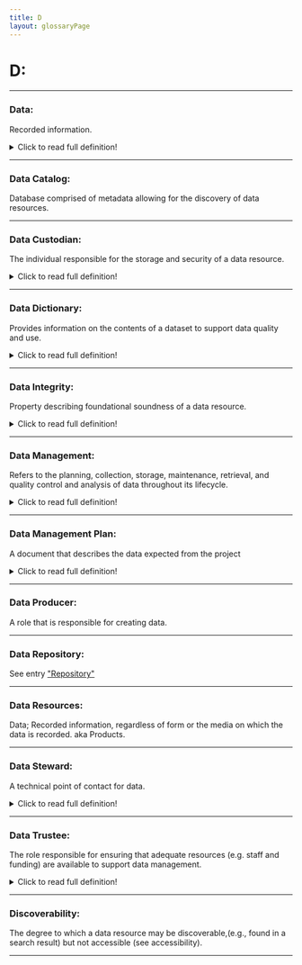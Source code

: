 ```yaml
---
title: D
layout: glossaryPage
---
```

# **D:** 
___

### **Data:**
Recorded information. 

<details>
  <summary>Click to read full definition!</summary>
<p>
Recorded information regardless of form or the media on which they are recorded (44 U.S.C. 3502(16)). 
This information can be unprocessed or processed and represented as text, numbers, or multimedia. 
</p>
</details>


___ 

### **Data Catalog:** 
Database comprised of metadata allowing for the discovery of data resources.

___

### **Data Custodian:**
The individual responsible for the storage and security of a data resource. 

<details>
  <summary>Click to read full definition!</summary>
<p>
The person assigned to perform the technical tasks necessary to manage the storage, integrity, and security of data. 
</p>
</details>

___ 

### **Data Dictionary:** 
Provides information on the contents of a dataset to support data quality and use. 

<details>
  <summary>Click to read full definition!</summary>
<p>
Such information includes entity (i.e., variable) definitions and allowable values. 
In the case of databases, or a collection of datasets, relationships between tables are
also defined in the data dictionary.
</p>
</details>

___

### **Data Integrity:**
Property describing foundational soundness of a data resource. 

<details>
  <summary>Click to read full definition!</summary>
<p>
Data with strong integrity have undergone quality control and assurance procedures throughout their lifespan, 
have permanence over a reasonable timeframe and changes to the data are appropriately documented.
</p>
</details>

___

### **Data Management:**
Refers to the planning, collection, storage, maintenance, retrieval, and quality control and analysis of data 
throughout its lifecycle. 

<details>
  <summary>Click to read full definition!</summary>
<p>
An administrative process that includes acquiring, validating, storing, and securing data to ensure the accessibility, 
integrity, and timeliness of the data for its users.
</p>
</details>

___

### **Data Management Plan:** 
A document that describes the data expected from the project

<details>
  <summary>Click to read full definition!</summary>
<p>
A document that describes the data expected from the project, how such data will be handled throughout the project 
to protect data integrity, and stored at the conclusion of the project to ensure long-term security, 
discoverability, and accessibility.
</p>
</details>

___

### **Data Producer:**
A role that is responsible for creating data.

___

### **Data Repository:**
See entry ["Repository"](https://ironrico.github.io/TestGlossary/R#repoLink)

___

### **Data Resources:**
Data; Recorded information, regardless of form or the media on which the data is recorded. aka Products.

___

### **Data Steward:** 
A technical point of contact for data. 

<details>
  <summary>Click to read full definition!</summary>
<p>
A technical point of contact for data and related attributes.
The individual responsible for reviewing the quality and metadata of a resource
</p>
</details>

___

### **Data Trustee:**
The role responsible for ensuring that adequate resources (e.g. staff and funding) are 
available to support data management.

<details>
  <summary>Click to read full definition!</summary>
<p>
The role with ultimate responsibility for ensuring that adequate resources (e.g. staff and funding) are 
available to support all aspects of data management for data within their scope of responsibility.
The role having the ultimate authority to: <br>
1) ensure adequate resources are allocated to complete all aspects of data 
management and <br>
2) ensure compliance with all data goverance polcies.
</p>
</details>

___

### **Discoverability:**
The degree to which a data resource may be discoverable,(e.g., found in a search result) but not accessible (see accessibility).

___






 
